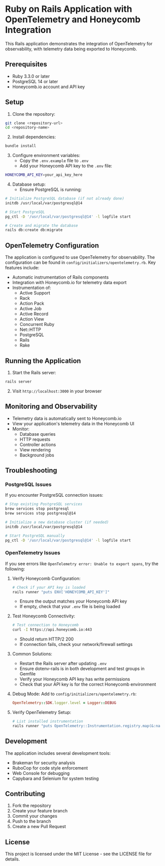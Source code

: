 # Ruby on Rails Application with OpenTelemetry and Honeycomb Integration

This Rails application demonstrates the integration of OpenTelemetry for observability, with telemetry data being exported to Honeycomb.

## Prerequisites

- Ruby 3.3.0 or later
- PostgreSQL 14 or later
- Honeycomb.io account and API key

## Setup

1. Clone the repository:

```bash
git clone <repository-url>
cd <repository-name>
```

2. Install dependencies:

```bash
bundle install
```

3. Configure environment variables:
   - Copy the `.env.example` file to `.env`
   - Add your Honeycomb API key to the `.env` file:

```bash
HONEYCOMB_API_KEY=your_api_key_here
```

4. Database setup:
   - Ensure PostgreSQL is running:

```bash
# Initialize PostgreSQL database (if not already done)
initdb /usr/local/var/postgresql@14

# Start PostgreSQL
pg_ctl -D '/usr/local/var/postgresql@14' -l logfile start

# Create and migrate the database
rails db:create db:migrate
```

## OpenTelemetry Configuration

The application is configured to use OpenTelemetry for observability. The configuration can be found in `config/initializers/opentelemetry.rb`. Key features include:

- Automatic instrumentation of Rails components
- Integration with Honeycomb.io for telemetry data export
- Instrumentation of:
  - Active Support
  - Rack
  - Action Pack
  - Active Job
  - Active Record
  - Action View
  - Concurrent Ruby
  - Net::HTTP
  - PostgreSQL
  - Rails
  - Rake

## Running the Application

1. Start the Rails server:

```bash
rails server
```

2. Visit `http://localhost:3000` in your browser

## Monitoring and Observability

- Telemetry data is automatically sent to Honeycomb.io
- View your application's telemetry data in the Honeycomb UI
- Monitor:
  - Database queries
  - HTTP requests
  - Controller actions
  - View rendering
  - Background jobs

## Troubleshooting

### PostgreSQL Issues

If you encounter PostgreSQL connection issues:

```bash
# Stop existing PostgreSQL services
brew services stop postgresql
brew services stop postgresql@14

# Initialize a new database cluster (if needed)
initdb /usr/local/var/postgresql@14

# Start PostgreSQL manually
pg_ctl -D '/usr/local/var/postgresql@14' -l logfile start
```

### OpenTelemetry Issues

If you see errors like `OpenTelemetry error: Unable to export spans`, try the following:

1. Verify Honeycomb Configuration:

   ```bash
   # Check if your API key is loaded
   rails runner "puts ENV['HONEYCOMB_API_KEY']"
   ```

   - Ensure the output matches your Honeycomb API key
   - If empty, check that your `.env` file is being loaded

2. Test Honeycomb Connectivity:

   ```bash
   # Test connection to Honeycomb
   curl -I https://api.honeycomb.io:443
   ```

   - Should return HTTP/2 200
   - If connection fails, check your network/firewall settings

3. Common Solutions:

   - Restart the Rails server after updating `.env`
   - Ensure dotenv-rails is in both development and test groups in Gemfile
   - Verify your Honeycomb API key has write permissions
   - Check that your API key is for the correct Honeycomb environment

4. Debug Mode:
   Add to `config/initializers/opentelemetry.rb`:

   ```ruby
   OpenTelemetry::SDK.logger.level = Logger::DEBUG
   ```

5. Verify OpenTelemetry Setup:
   ```bash
   # List installed instrumentation
   rails runner "puts OpenTelemetry::Instrumentation.registry.map(&:name)"
   ```

## Development

The application includes several development tools:

- Brakeman for security analysis
- RuboCop for code style enforcement
- Web Console for debugging
- Capybara and Selenium for system testing

## Contributing

1. Fork the repository
2. Create your feature branch
3. Commit your changes
4. Push to the branch
5. Create a new Pull Request

## License

This project is licensed under the MIT License - see the LICENSE file for details.
